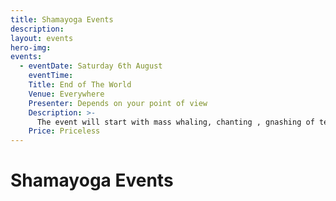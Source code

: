 ```yaml
---
title: Shamayoga Events
description:
layout: events
hero-img:
events:
  - eventDate: Saturday 6th August
    eventTime:
    Title: End of The World
    Venue: Everywhere
    Presenter: Depends on your point of view
    Description: >-
      The event will start with mass whaling, chanting , gnashing of teeth etc. followed by a huge flash and finally transcendence or zip.
    Price: Priceless
---
```


# Shamayoga Events